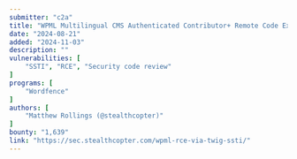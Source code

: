 ```yaml
---
submitter: "c2a"
title: "WPML Multilingual CMS Authenticated Contributor+ Remote Code Execution (RCE) via Twig Server-Side Template Injection (SSTI)"
date: "2024-08-21"
added: "2024-11-03"
description: ""
vulnerabilities: [
    "SSTI", "RCE", "Security code review"
]
programs: [
    "Wordfence"
]
authors: [
    "Matthew Rollings (@stealthcopter)"
]
bounty: "1,639"
link: "https://sec.stealthcopter.com/wpml-rce-via-twig-ssti/"
---
```




